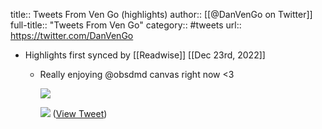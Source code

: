 title:: Tweets From Ven Go (highlights)
author:: [[@DanVenGo on Twitter]]
full-title:: "Tweets From Ven Go"
category:: #tweets
url:: https://twitter.com/DanVenGo

- Highlights first synced by [[Readwise]] [[Dec 23rd, 2022]]
	- Really enjoying @obsdmd canvas right now <3 
	  
	  ![](https://pbs.twimg.com/media/Fko4vupUoAEaZOB.jpg) 
	  
	  ![](https://pbs.twimg.com/media/Fko45bjUEAAP67T.png) ([View Tweet](https://twitter.com/DanVenGo/status/1606158861173370881))